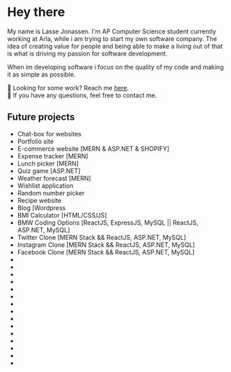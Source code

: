 # Hey there
My name is Lasse Jonassen. I'm AP Computer Science student currently working at Arla, while i am trying to start my own software company. The idea of creating value for people and being able to make a living out of that is what is driving my passion for software development.

When im developing software i focus on the quality of my code and making it as simple as possible.

💼 Looking for some work? Reach me <a href="mailto:lmj@on3dge.com">here</a>.
<br>
💬 If you have any questions, feel free to contact me.


## Future projects
<ul>
  <li>Chat-box for websites</li>
  <li>Portfolio site</li>
  <li>E-commerce website [MERN & ASP.NET & SHOPIFY]</li>
  <li>Expense tracker [MERN]</li>
  <li>Lunch picker [MERN]</li>
  <li>Quiz game [ASP.NET]</li>
  <li>Weather forecast [MERN]</li>
  <li>Wishlist application</li>
  <li>Random number picker</li>
  <li>Recipe website</li>
  
  
  <li>Blog [Wordpress</li>
  <li>BMI Calculator [HTML/CSS/JS]</li>
  <li>BMW Coding Options [ReactJS, ExpressJS, MySQL || ReactJS, ASP.NET, MySQL]</li>
  <li>Twitter Clone [MERN Stack && ReactJS, ASP.NET, MySQL]</li>
  <li>Instagram Clone [MERN Stack && ReactJS, ASP.NET, MySQL]</li>
  <li>Facebook Clone [MERN Stack && ReactJS, ASP.NET, MySQL]</li>
  <li></li>
  <li></li>
  <li></li>
  <li></li>
  <li></li>
  <li></li>
  <li></li>
  <li></li>
  <li></li>
  <li></li>
  <li></li>
  <li></li>
  <li></li>
  <li></li>
  <li></li>
  
</ul>
 
